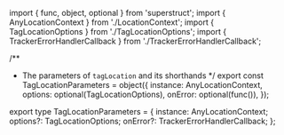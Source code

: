 import { func, object, optional } from 'superstruct';
import { AnyLocationContext } from './LocationContext';
import { TagLocationOptions } from './TagLocationOptions';
import { TrackerErrorHandlerCallback } from './TrackerErrorHandlerCallback';

/**
 * The parameters of `tagLocation` and its shorthands
 */
export const TagLocationParameters = object({
  instance: AnyLocationContext,
  options: optional(TagLocationOptions),
  onError: optional(func()),
});

export type TagLocationParameters = {
  instance: AnyLocationContext;
  options?: TagLocationOptions;
  onError?: TrackerErrorHandlerCallback;
};
